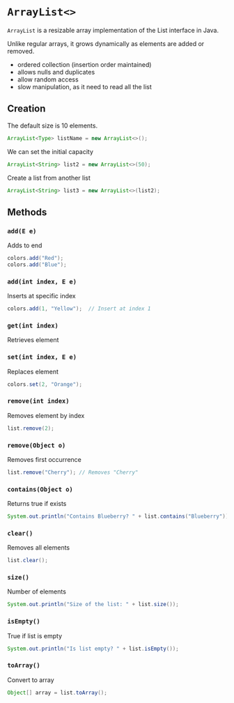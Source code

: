# `ArrayList<>`

`ArrayList` is a resizable array implementation of the List interface in Java.

Unlike regular arrays, it grows dynamically as elements are added or removed.

- ordered collection (insertion order maintained)
- allows nulls and duplicates
- allow random access
- slow manipulation, as it need to read all the list

## Creation

The default size is 10 elements.

```java
ArrayList<Type> listName = new ArrayList<>();
```

We can set the initial capacity

```java
ArrayList<String> list2 = new ArrayList<>(50);
```

Create a list from another list

```java
ArrayList<String> list3 = new ArrayList<>(list2);
```

## Methods

### `add(E e)`

Adds to end

```java
colors.add("Red");
colors.add("Blue");
```

### `add(int index, E e)`

Inserts at specific index

```java
colors.add(1, "Yellow");  // Insert at index 1
```

### `get(int index)`

Retrieves element

### `set(int index, E e)`

Replaces element

```java
colors.set(2, "Orange");
```

### `remove(int index)`

Removes element by index

```java
list.remove(2);
```

### `remove(Object o)`

Removes first occurrence

```java
list.remove("Cherry"); // Removes "Cherry"
```

### `contains(Object o)`

Returns true if exists

```java
System.out.println("Contains Blueberry? " + list.contains("Blueberry"));
```

### `clear()`

Removes all elements

```java
list.clear();
```

### `size()`

Number of elements

```java
System.out.println("Size of the list: " + list.size());
```

### `isEmpty()`

True if list is empty

```java
System.out.println("Is list empty? " + list.isEmpty());
```

### `toArray()`

Convert to array

```java
Object[] array = list.toArray();
```
